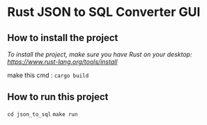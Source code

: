 # Rust JSON to SQL Converter GUI

## How to install the project

*To install the project, make sure you have Rust on your desktop: https://www.rust-lang.org/tools/install*

make this cmd :
`cargo build`

## How to run this project

`cd json_to_sql`
`make run`
